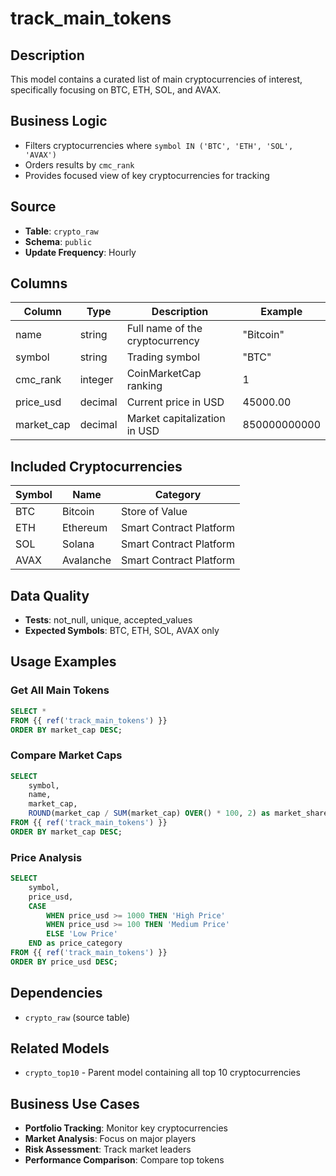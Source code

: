 # track_main_tokens

## Description
This model contains a curated list of main cryptocurrencies of interest, specifically focusing on BTC, ETH, SOL, and AVAX.

## Business Logic
- Filters cryptocurrencies where `symbol IN ('BTC', 'ETH', 'SOL', 'AVAX')`
- Orders results by `cmc_rank`
- Provides focused view of key cryptocurrencies for tracking

## Source
- **Table**: `crypto_raw`
- **Schema**: `public`
- **Update Frequency**: Hourly

## Columns

| Column | Type | Description | Example |
|--------|------|-------------|---------|
| name | string | Full name of the cryptocurrency | "Bitcoin" |
| symbol | string | Trading symbol | "BTC" |
| cmc_rank | integer | CoinMarketCap ranking | 1 |
| price_usd | decimal | Current price in USD | 45000.00 |
| market_cap | decimal | Market capitalization in USD | 850000000000 |

## Included Cryptocurrencies

| Symbol | Name | Category |
|--------|------|----------|
| BTC | Bitcoin | Store of Value |
| ETH | Ethereum | Smart Contract Platform |
| SOL | Solana | Smart Contract Platform |
| AVAX | Avalanche | Smart Contract Platform |

## Data Quality
- **Tests**: not_null, unique, accepted_values
- **Expected Symbols**: BTC, ETH, SOL, AVAX only

## Usage Examples

### Get All Main Tokens
```sql
SELECT * 
FROM {{ ref('track_main_tokens') }}
ORDER BY market_cap DESC;
```

### Compare Market Caps
```sql
SELECT 
    symbol,
    name,
    market_cap,
    ROUND(market_cap / SUM(market_cap) OVER() * 100, 2) as market_share_percent
FROM {{ ref('track_main_tokens') }}
ORDER BY market_cap DESC;
```

### Price Analysis
```sql
SELECT 
    symbol,
    price_usd,
    CASE 
        WHEN price_usd >= 1000 THEN 'High Price'
        WHEN price_usd >= 100 THEN 'Medium Price'
        ELSE 'Low Price'
    END as price_category
FROM {{ ref('track_main_tokens') }}
ORDER BY price_usd DESC;
```

## Dependencies
- `crypto_raw` (source table)

## Related Models
- `crypto_top10` - Parent model containing all top 10 cryptocurrencies

## Business Use Cases
- **Portfolio Tracking**: Monitor key cryptocurrencies
- **Market Analysis**: Focus on major players
- **Risk Assessment**: Track market leaders
- **Performance Comparison**: Compare top tokens 